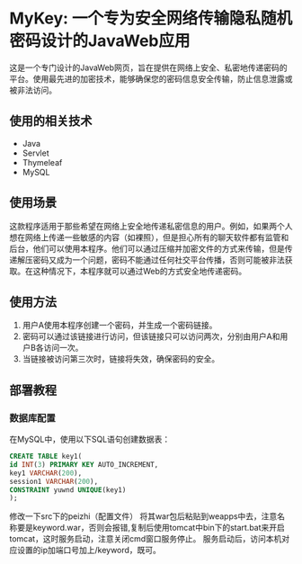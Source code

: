 # MyKey: 一个专为安全网络传输隐私随机密码设计的JavaWeb应用

这是一个专门设计的JavaWeb网页，旨在提供在网络上安全、私密地传递密码的平台。使用最先进的加密技术，能够确保您的密码信息安全传输，防止信息泄露或被非法访问。

## 使用的相关技术

- Java
- Servlet
- Thymeleaf
- MySQL

## 使用场景

这款程序适用于那些希望在网络上安全地传递私密信息的用户。例如，如果两个人想在网络上传递一些敏感的内容（如裸照），但是担心所有的聊天软件都有监管和后台，他们可以使用本程序。他们可以通过压缩并加密文件的方式来传输，但是传递解压密码又成为一个问题，密码不能通过任何社交平台传播，否则可能被非法获取。在这种情况下，本程序就可以通过Web的方式安全地传递密码。

## 使用方法

1. 用户A使用本程序创建一个密码，并生成一个密码链接。
2. 密码可以通过该链接进行访问，但该链接只可以访问两次，分别由用户A和用户B各访问一次。
3. 当链接被访问第三次时，链接将失效，确保密码的安全。

## 部署教程

### 数据库配置

在MySQL中，使用以下SQL语句创建数据表：

```sql
CREATE TABLE key1(
id INT(3) PRIMARY KEY AUTO_INCREMENT,
key1 VARCHAR(200),
session1 VARCHAR(200),
CONSTRAINT yuwnd UNIQUE(key1)
);
```
修改一下src下的peizhi（配置文件）
将其war包后粘贴到weapps中去，注意名称要是keyword.war，否则会报错,复制后使用tomcat中bin下的start.bat来开启tomcat，这时服务启动，注意关闭cmd窗口服务停止。
服务启动后，访问本机对应设置的ip加端口号加上/keyword，既可。
